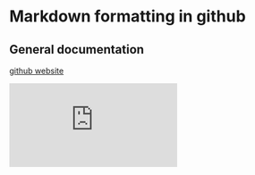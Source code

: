 # Markdown formatting in github

## General documentation 

[github website](https://docs.github.com/en/get-started/writing-on-github/getting-started-with-writing-and-formatting-on-github/basic-writing-and-formatting-syntax#headings)

![Markdown cheatsheet](https://github.com/jcmeunier77code/My_cheat_sheets/blob/master/.img/markdown-cheatsheet.pdf)
